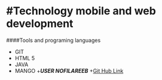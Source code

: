 #Technology mobile and web development
======================================
####Tools and programing languages
+ GIT
+ HTML 5
+ JAVA
+ MANGO
+***USER NOFILAREEB***
+[Git Hub Link](https://github.com/)
